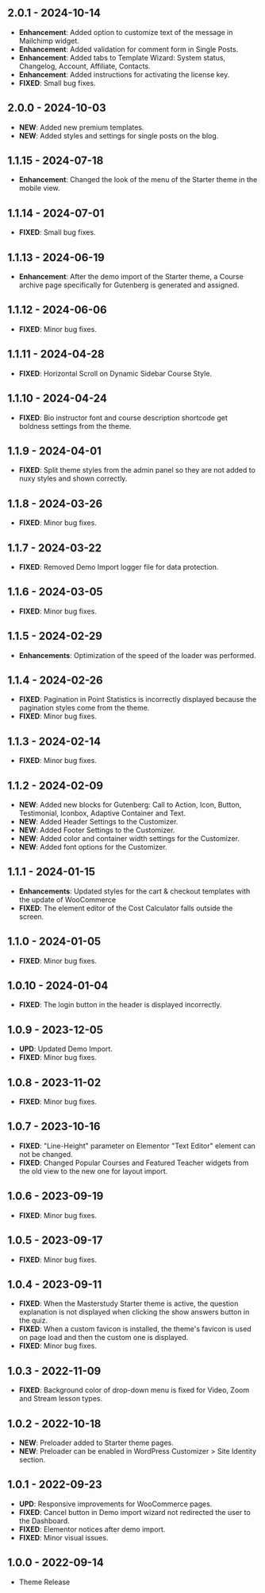 ## 2.0.1 - 2024-10-14
- **Enhancement**: Added option to customize text of the message in Mailchimp widget.
- **Enhancement**: Added validation for comment form in Single Posts.
- **Enhancement**: Added tabs to Template Wizard: System status, Changelog, Account, Affiliate, Contacts.
- **Enhancement**: Added instructions for activating the license key.
- **FIXED**: Small bug fixes.

## 2.0.0 - 2024-10-03
- **NEW**: Added new premium templates.
- **NEW**: Added styles and settings for single posts on the blog.

## 1.1.15 - 2024-07-18
- **Enhancement**: Changed the look of the menu of the Starter theme in the mobile view.

## 1.1.14 - 2024-07-01
- **FIXED**: Small bug fixes.

## 1.1.13 - 2024-06-19
- **Enhancement**: After the demo import of the Starter theme, a Course archive page specifically for Gutenberg is generated and assigned.

## 1.1.12 - 2024-06-06
- **FIXED**: Minor bug fixes.

## 1.1.11 - 2024-04-28
- **FIXED**: Horizontal Scroll on Dynamic Sidebar Course Style.

## 1.1.10 - 2024-04-24
- **FIXED**: Bio instructor font and course description shortcode get boldness settings from the theme.

## 1.1.9 - 2024-04-01
- **FIXED**: Split theme styles from the admin panel so they are not added to nuxy styles and shown correctly.

## 1.1.8 - 2024-03-26
- **FIXED**: Minor bug fixes.

## 1.1.7 - 2024-03-22
- **FIXED**: Removed Demo Import logger file for data protection.

## 1.1.6 - 2024-03-05
- **FIXED**: Minor bug fixes.

## 1.1.5 - 2024-02-29
- **Enhancements**: Optimization of the speed of the loader was performed.

## 1.1.4 - 2024-02-26
- **FIXED**: Pagination in Point Statistics is incorrectly displayed because the pagination styles come from the theme.
- **FIXED**: Minor bug fixes.

## 1.1.3 - 2024-02-14
- **FIXED**: Minor bug fixes.

## 1.1.2 - 2024-02-09
- **NEW**: Added new blocks for Gutenberg: Call to Action, Icon, Button, Testimonial, Iconbox, Adaptive Container and Text.
- **NEW**: Added Header Settings to the Customizer.
- **NEW**: Added Footer Settings to the Customizer.
- **NEW**: Added color and container width settings for the Customizer.
- **NEW**: Added font options for the Customizer.

## 1.1.1 - 2024-01-15
- **Enhancements**: Updated styles for the cart & checkout templates with the update of WooCommerce
- **FIXED**: The element editor of the Cost Calculator falls outside the screen.

## 1.1.0 - 2024-01-05
- **FIXED**: Minor bug fixes.

## 1.0.10 - 2024-01-04
- **FIXED**: The login button in the header is displayed incorrectly.

## 1.0.9 - 2023-12-05
- **UPD**: Updated Demo Import.
- **FIXED**: Minor bug fixes.

## 1.0.8 - 2023-11-02
- **FIXED**: Minor bug fixes.

## 1.0.7 - 2023-10-16
- **FIXED**: "Line-Height" parameter on Elementor "Text Editor" element can not be changed.
- **FIXED**: Changed Popular Courses and Featured Teacher widgets from the old view to the new one for layout import.

## 1.0.6 - 2023-09-19
- **FIXED**: Minor bug fixes.

## 1.0.5 - 2023-09-17
- **FIXED**: Minor bug fixes.

## 1.0.4 - 2023-09-11
- **FIXED**: When the Masterstudy Starter theme is active, the question explanation is not displayed when clicking the show answers button in the quiz.
- **FIXED**: When a custom favicon is installed, the theme's favicon is used on page load and then the custom one is displayed.
- **FIXED**: Minor bug fixes.

## 1.0.3 - 2022-11-09
- **FIXED**: Background color of drop-down menu is fixed for Video, Zoom and Stream lesson types.

## 1.0.2 - 2022-10-18
- **NEW**: Preloader added to Starter theme pages.
- **NEW**: Preloader can be enabled in WordPress Customizer > Site Identity section.

## 1.0.1 - 2022-09-23
- **UPD**: Responsive improvements for WooCommerce pages.
- **FIXED**: Cancel button in Demo import wizard not redirected the user to the Dashboard.
- **FIXED**: Elementor notices after demo import.
- **FIXED**: Minor visual issues.

## 1.0.0 - 2022-09-14
- Theme Release